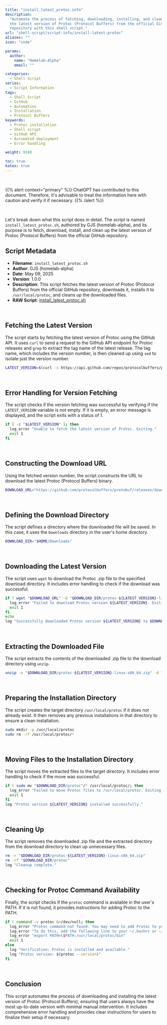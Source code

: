 ```yaml
---
title: "install_latest_protoc.info"
description:
  "Automate the process of fetching, downloading, installing, and cleaning up
  the latest version of Protoc (Protocol Buffers) from the official GitHub
  repository with this shell script."
url: "shell-script/script-info/install-latest-protoc"
aliases: ""
icon: "code"

params:
  author:
    name: "Homelab-Alpha"
    email: ""

categories:
  - Shell Script
series:
  - Script Information
tags:
  - Shell Script
  - GitHub
  - Automation
  - Installation
  - Protocol Buffers
keywords:
  - Protoc installation
  - Shell script
  - GitHub API
  - Automated deployment
  - Error handling

weight: 9100

toc: true
katex: true
---
```


<br />

{{% alert context="primary" %}}
ChatGPT has contributed to this document. Therefore, it's advisable to treat the
information here with caution and verify it if necessary. {{% /alert %}}

<br />

Let's break down what this script does in detail. The script is named
`install_latest_protoc.sh`, authored by GJS (homelab-alpha), and its purpose is
to fetch, download, install, and clean up the latest version of Protoc (Protocol
Buffers) from the official GitHub repository.

## Script Metadata

- **Filename**: `install_latest_protoc.sh`
- **Author**: GJS (homelab-alpha)
- **Date**: May 09, 2025
- **Version**: 1.0.0
- **Description**: This script fetches the latest version of Protoc (Protocol
  Buffers) from the official GitHub repository, downloads it, installs it to
  `/usr/local/protoc`, and cleans up the downloaded files.
- **RAW Script**: [install_latest_protoc.sh]

<br />

## Fetching the Latest Version

The script starts by fetching the latest version of Protoc using the GitHub API.
It uses `curl` to send a request to the GitHub API endpoint for Protoc releases
and `grep` to extract the tag name of the latest release. The tag name, which
includes the version number, is then cleaned up using `sed` to isolate just the
version number.

```bash
LATEST_VERSION=$(curl -s https://api.github.com/repos/protocolbuffers/protobuf/releases/latest | grep '"tag_name":' | sed -E 's/.*"([^"]+)".*/\1/')
```

<br />

## Error Handling for Version Fetching

The script checks if the version fetching was successful by verifying if the
`LATEST_VERSION` variable is not empty. If it is empty, an error message is
displayed, and the script exits with a status of 1.

```bash
if [ -z "$LATEST_VERSION" ]; then
  log_error "Unable to fetch the latest version of Protoc. Exiting."
  exit 1
fi
```

<br />

## Constructing the Download URL

Using the fetched version number, the script constructs the URL to download the
latest Protoc (Protocol Buffers) binary.

```bash
DOWNLOAD_URL="https://github.com/protocolbuffers/protobuf/releases/download/${LATEST_VERSION}/protoc-${LATEST_VERSION#v}-linux-x86_64.zip"
```

<br />

## Defining the Download Directory

The script defines a directory where the downloaded file will be saved. In this
case, it uses the `Downloads` directory in the user's home directory.

```bash
DOWNLOAD_DIR="$HOME/Downloads"
```

<br />

## Downloading the Latest Version

The script uses `wget` to download the Protoc .zip file to the specified
download directory. It includes error handling to check if the download was
successful.

```bash
if ! wget "$DOWNLOAD_URL" -O "$DOWNLOAD_DIR/protoc-${LATEST_VERSION}-linux-x86_64.zip"; then
  log_error "Failed to download Protoc version ${LATEST_VERSION}. Exiting."
  exit 1
fi
echo
log "Successfully downloaded Protoc version ${LATEST_VERSION} to $DOWNLOAD_DIR."
```

<br />

## Extracting the Downloaded File

The script extracts the contents of the downloaded .zip file to the download
directory using `unzip`.

```bash
unzip -o "$DOWNLOAD_DIR/protoc-${LATEST_VERSION}-linux-x86_64.zip" -d "$DOWNLOAD_DIR/protoc"
```

<br />

## Preparing the Installation Directory

The script creates the target directory `/usr/local/protoc` if it does not
already exist. It then removes any previous installations in that directory to
ensure a clean installation.

```bash
sudo mkdir -p /usr/local/protoc
sudo rm -rf /usr/local/protoc/*
```

<br />

## Moving Files to the Installation Directory

The script moves the extracted files to the target directory. It includes error
handling to check if the move was successful.

```bash
if ! sudo mv "$DOWNLOAD_DIR/protoc"/* /usr/local/protoc/; then
  log_error "Failed to move Protoc files to /usr/local/protoc. Exiting."
  exit 1
fi
log "Protoc version ${LATEST_VERSION} installed successfully."
```

<br />

## Cleaning Up

The script removes the downloaded .zip file and the extracted directory from the
download directory to clean up unnecessary files.

```bash
rm -r "$DOWNLOAD_DIR/protoc-${LATEST_VERSION}-linux-x86_64.zip"
rm -rf "$DOWNLOAD_DIR/protoc"
log "Cleanup complete."
```

<br />

## Checking for Protoc Command Availability

Finally, the script checks if the `protoc` command is available in the user's
PATH. If it is not found, it provides instructions for adding Protoc to the
PATH.

```bash
if ! command -v protoc &>/dev/null; then
  log_error "Protoc command not found. You may need to add Protoc to your PATH."
  log_error "To do this, add the following line to your ~/.bashrc or ~/.bash_profile:"
  log_error "export PATH=\$PATH:/usr/local/protoc/bin"
  exit 1
else
  log "Verification: Protoc is installed and available."
  log "Protoc version: $(protoc --version)"
fi
```

<br />

## Conclusion

This script automates the process of downloading and installing the latest
version of Protoc (Protocol Buffers), ensuring that users always have the most
up-to-date version with minimal manual intervention. It includes comprehensive
error handling and provides clear instructions for users to finalize their setup
if necessary.

[install_latest_protoc.sh]:
  https://raw.githubusercontent.com/homelab-alpha/shell-script/main/scripts/install_latest_protoc.sh
